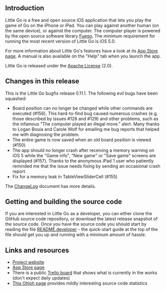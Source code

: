 ## Introduction

Little Go is a free and open source iOS application that lets you play the game of Go on the iPhone or iPad. You can play against another human (on the same device), or against the computer. The computer player is powered by the open source software library [Fuego](http://fuego.sf.net/). The minimum requirement for running the most recent version of Little Go is iOS 5.0.

For more information about Little Go's features have a look at its [App Store page](http://itunes.apple.com/us/app/little-go/id490753989?ls=1&mt=8). A manual is also available on the "Help" tab when you launch the app.

Little Go is released under the [Apache License](http://www.apache.org/licenses/LICENSE-2.0) (2.0).


## Changes in this release

This is the Little Go bugfix release 0.11.1. The following evil bugs have been squashed:

* Board position can no longer be changed while other commands are executed (#156). This hard-to-find bug caused numerous crashes (e.g. those described by issues #128 and #129) and other problems, such as the infamous "The computer played an illegal move." alert. Many thanks to Logan Bouia and Carole Wolf for emailing me bug reports that helped me with diagnosing the problem.
* The entire game is now saved when an old board position is viewed (#150)
* The app should no longer crash after receiving a memory warning on iOS 5 while the "Game info", "New game" or "Save game" screens are displayed (#157). Thanks to the anonymous iPad 1 user who patiently reminded me that the issue needs fixing by sending an occasional crash report.
* Fix for a memory leak in TableViewSliderCell (#155)

The [ChangeLog](doc/ChangeLog) document has more details.


## Getting and building the source code

If you are interested in Little Go as a developer, you can either clone the GitHub source code repository, or download the latest release snapshot of the source code. Once you have the source code you should start by reading the file [README.developer](doc/README.developer) - the quick-start guide at the top of the file should get you up and running with a minimum amount of hassle.


## Links and resources

* [Project website](http://littlego.herzbube.ch/)
* [App Store page](http://itunes.apple.com/us/app/little-go/id490753989?ls=1&mt=8)
* There is a public [Trello board](https://trello.com/board/little-go/4fd84c295027333d460dcc32) that shows what is currently in the works (don't expect daily updates)
* [This Ohloh page](https://www.ohloh.net/p/littlego) provides mildly interesting source code statistics
